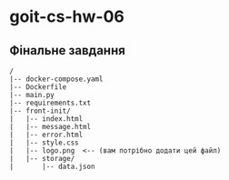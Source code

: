 # goit-cs-hw-06
## Фінальне завдання 

    /
    |-- docker-compose.yaml
    |-- Dockerfile
    |-- main.py
    |-- requirements.txt
    |-- front-init/
    |   |-- index.html
    |   |-- message.html
    |   |-- error.html
    |   |-- style.css
    |   |-- logo.png  <-- (вам потрібно додати цей файл)
    |   |-- storage/
    |       |-- data.json